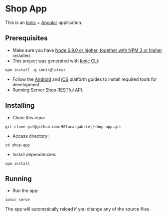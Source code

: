 
# Shop App
This is an  [Ionic](https://ionicframework.com) + [Angular](https://angular.io/) application. 


## Prerequisites
- Make sure you have [Node 6.9.0 or higher, together with NPM 3 or higher](https://nodejs.org/en/) installed.
- This project was generated with [Ionic CLI](https://ionicframework.com/docs/cli/):
```
npm install -g ionic@latest
```
- Follow the [Android](https://cordova.apache.org/docs/en/7.x/guide/platforms/android/) and [iOS](https://cordova.apache.org/docs/en/7.x/guide/platforms/ios/) platform guides to install required tools for development.
- Running Server [Shop RESTful API](https://github.com/90lucasgabriel/shop-api).


## Installing
- Clone this repo:
```
git clone git@github.com:90lucasgabriel/shop-app.git
```
- Access directory:
```
cd shop-app
```
- Install dependencies:
```
npm install
```


## Running
- Run the app:
```
ionic serve
```
The app will automatically reload if you change any of the source files.
